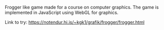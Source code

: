 Frogger like game made for a course on computer graphics. The game is implemented in JavaScript using WebGL for graphics.

Link to try: https://notendur.hi.is/~kgk1/grafik/frogger/frogger.html

